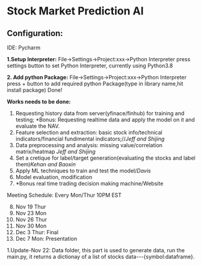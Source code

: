 ﻿# Stock Market Prediction AI

## Configuration:

IDE: Pycharm

**1.Setup Interpreter:**
    File->Settings->Project:xxx->Python Interpreter
    press settings button to set Python Interpreter, currently using Python3.8
    
**2. Add python Package:**
    File->Settings->Project:xxx->Python Interpreter
    press + button to add required python Package(type in library name,hit install package)
    Done!

**Works needs to be done:**

 1. Requesting history data from server(yfinace/finhub) for training and testing; 
 *Bonus: Requesting realtime data and apply the model on it and evaluate the NAV.
 2. Feature selection and extraction: basic stock info/technical indicators/financial fundimental indicators;//*Jeff and Shijing*
 3. Data preprocessing and analysis: missing value/correlation matrix/heatmap         *Jeff and Shijing*
 4. Set a cretique for label/target generation(evaluating the stocks and label them)*Kehan and Baoxin*
 5. Apply ML techniques to train and test the model/*Davis*
 6. Model evaluation, modification
 7. *Bonus real time trading decision making machine/Website

 Meeting Schedule: Every Mon/Thur 10PM EST
 
 8. Nov 19 Thur
 9. Nov 23 Mon
 10. Nov 26 Thur
 11. Nov 30 Mon
 12. Dec 3   Thur: Final
 13. Dec 7   Mon: Presentation

1.Update-Nov 22: Data folder, this part is used to generate data, run the main.py, it returns a dictionay of a list of stocks       data---{symbol:dataframe}.

 



 

